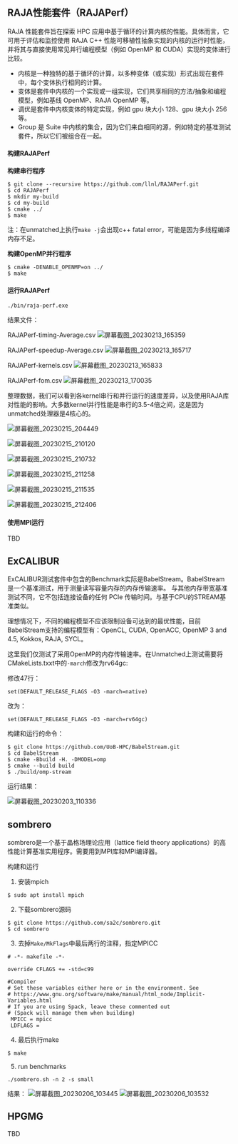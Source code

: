 
## RAJA性能套件（RAJAPerf）

RAJA 性能套件旨在探索 HPC 应用中基于循环的计算内核的性能。具体而言，它可用于评估和监控使用 RAJA C++ 性能可移植性抽象实现的内核的运行时性能，并将其与直接使用常见并行编程模型（例如 OpenMP 和 CUDA）实现的变体进行比较。

- 内核是一种独特的基于循环的计算，以多种变体（或实现）形式出现在套件中，每个变体执行相同的计算。
- 变体是套件中内核的一个实现或一组实现，它们共享相同的方法/抽象和编程模型，例如基线 OpenMP、RAJA OpenMP 等。
- 调优是套件中内核变体的特定实现，例如 gpu 块大小 128、gpu 块大小 256 等。
- Group 是 Suite 中内核的集合，因为它们来自相同的源，例如特定的基准测试套件，所以它们被组合在一起。 

#### 构建RAJAPerf

**构建串行程序**
```
$ git clone --recursive https://github.com/llnl/RAJAPerf.git
$ cd RAJAPerf
$ mkdir my-build
$ cd my-build
$ cmake ../
$ make
```
注：在unmatched上执行`make -j`会出现c++ fatal error，可能是因为多线程编译内存不足。

**构建OpenMP并行程序**

```
$ cmake -DENABLE_OPENMP=on ../
$ make
```

#### 运行RAJAPerf

```
./bin/raja-perf.exe 
```

结果文件：

RAJAPerf-timing-Average.csv
![屏幕截图_20230213_165359](https://user-images.githubusercontent.com/26591790/219258565-a762a9b1-5edd-49b6-8b22-fa4068a29b31.png)

RAJAPerf-speedup-Average.csv
![屏幕截图_20230213_165717](https://user-images.githubusercontent.com/26591790/219258635-eb1a604d-7c0e-43f3-939d-d4b6aeb09046.png)

RAJAPerf-kernels.csv
![屏幕截图_20230213_165833](https://user-images.githubusercontent.com/26591790/219258650-2d197319-5da4-4461-a3e5-e7df9983bcdd.png)

RAJAPerf-fom.csv
![屏幕截图_20230213_170035](https://user-images.githubusercontent.com/26591790/219258793-8d27759c-6f29-4453-a39b-536cd7ea1d9f.png)


整理数据，我们可以看到各kernel串行和并行运行的速度差异，以及使用RAJA库对性能的影响。大多数kernel并行性能是串行的3.5-4倍之间，这是因为unmatched处理器是4核心的。

![屏幕截图_20230215_204449](https://user-images.githubusercontent.com/26591790/219258934-2d8819d2-636e-4f1c-b5ff-ae39190fa996.png)

![屏幕截图_20230215_210120](https://user-images.githubusercontent.com/26591790/219258966-4e3aed8c-b9f0-43cb-ba27-f5c10979e80d.png)

![屏幕截图_20230215_210732](https://user-images.githubusercontent.com/26591790/219258975-e46295d6-4d18-4454-8a9c-bcf02533d378.png)

![屏幕截图_20230215_211258](https://user-images.githubusercontent.com/26591790/219258985-a6fd9be3-682f-40f1-857a-81dccd2e41b0.png)

![屏幕截图_20230215_211535](https://user-images.githubusercontent.com/26591790/219258997-69d00074-8046-4da4-9df4-e9c6809813fa.png)

![屏幕截图_20230215_212406](https://user-images.githubusercontent.com/26591790/219259031-334d105d-f743-4a4a-8abd-fd68c8051da0.png)

#### 使用MPI运行

TBD

## ExCALIBUR

ExCALIBUR测试套件中包含的Benchmark实际是BabelStream。BabelStream 是一个基准测试，用于测量读写容量内存的内存传输速率。 与其他内存带宽基准测试不同，它不包括连接设备的任何 PCIe 传输时间。与基于CPU的STREAM基准类似。

理想情况下，不同的编程模型不应该限制设备可达到的最优性能，目前BabelStream支持的编程模型有：OpenCL, CUDA, OpenACC, OpenMP 3 and 4.5, Kokkos, RAJA, SYCL。

这里我们仅测试了采用OpenMP的内存传输速率。在Unmatched上测试需要将CMakeLists.txxt中的`-march`修改为rv64gc:

修改47行：
```
set(DEFAULT_RELEASE_FLAGS -O3 -march=native)
```
改为：
```
set(DEFAULT_RELEASE_FLAGS -O3 -march=rv64gc)
```

构建和运行的命令：
```
$ git clone https://github.com/UoB-HPC/BabelStream.git
$ cd BabelStream
$ cmake -Bbuild -H. -DMODEL=omp
$ cmake --build build
$ ./build/omp-stream
```

运行结果：

![屏幕截图_20230203_110336](https://user-images.githubusercontent.com/26591790/219259204-ac5eab37-3410-4977-809e-037c082abe8f.png)

## sombrero

sombrero是一个基于晶格场理论应用（lattice field theory applications）的高性能计算基准实用程序。需要用到MPI库和MPI编译器。

构建和运行

1. 安装mpich
```
$ sudo apt install mpich
```

2. 下载sombrero源码
```
$ git clone https://github.com/sa2c/sombrero.git
$ cd sombrero
```

3. 去掉`Make/MkFlags`中最后两行的注释，指定MPICC
```
# -*- makefile -*-

override CFLAGS += -std=c99

#Compiler
# Set these variables either here or in the environment. See
# https://www.gnu.org/software/make/manual/html_node/Implicit-Variables.html
# If you are using Spack, leave these commented out
# (Spack will manage them when building)
 MPICC = mpicc
 LDFLAGS =
```

4. 最后执行make
```
$ make
```

5. run benchmarks
```
./sombrero.sh -n 2 -s small
```

结果：
![屏幕截图_20230206_103445](https://user-images.githubusercontent.com/26591790/219259529-f2ee8262-80ef-48b2-96e2-ad52544bf456.png)
![屏幕截图_20230206_103532](https://user-images.githubusercontent.com/26591790/219259538-3e8c2491-896f-40fa-8d95-3e8a0f2ae256.png)


## HPGMG

TBD

